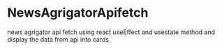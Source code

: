 # NewsAgrigatorApifetch
 news agrigator api fetch using react useEffect and usestate method and display the data from api into cards
